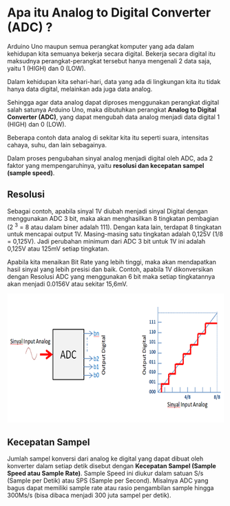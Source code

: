 # Apa itu Analog to Digital Converter (ADC) ?

Arduino Uno maupun semua perangkat komputer yang ada dalam kehidupan kita semuanya bekerja secara digital. Bekerja secara digital itu maksudnya perangkat-perangkat tersebut hanya mengenali 2 data saja, yaitu 1 (HIGH) dan 0 (LOW).

Dalam kehidupan kita sehari-hari, data yang ada di lingkungan kita itu tidak hanya data digital, melainkan ada juga data analog.

Sehingga agar data analog dapat diproses menggunakan perangkat digital salah satunya Arduino Uno, maka dibutuhkan perangkat **Analog to Digital Converter (ADC)**, yang dapat mengubah data analog menjadi data digital 1 (HIGH) dan 0 (LOW).

Beberapa contoh data analog di sekitar kita itu seperti suara, intensitas cahaya, suhu, dan lain sebagainya. 

Dalam proses pengubahan sinyal analog menjadi digital oleh ADC, ada 2 faktor yang mempengaruhinya, yaitu **resolusi dan kecepatan sampel (sample speed)**.

## Resolusi

Sebagai contoh, apabila sinyal 1V diubah menjadi sinyal Digital dengan menggunakan ADC 3 bit, maka akan menghasilkan 8 tingkatan pembagian (2 <sup>3</sup> = 8 atau dalam biner adalah 111). Dengan kata lain, terdapat 8 tingkatan untuk mencapai output 1V. Masing-masing satu tingkatan adalah 0,125V (1/8 = 0,125V). Jadi perubahan minimum dari ADC 3 bit untuk 1V ini adalah 0,125V atau 125mV setiap tingkatan.

Apabila kita menaikan Bit Rate yang lebih tinggi, maka akan mendapatkan hasil sinyal yang lebih presisi dan baik. Contoh, apabila 1V dikonversikan dengan Resolusi ADC yang menggunakan 6 bit maka setiap tingkatannya akan menjadi 0.0156V atau sekitar 15,6mV.

<p align="center">
<img src="/Gambar/adc-resolusi.png" height="300">
</p>

## Kecepatan Sampel

Jumlah sampel konversi dari analog ke digital yang dapat dibuat oleh konverter dalam setiap detik disebut dengan **Kecepatan Sampel (Sample Speed atau Sample Rate)**. Sample Speed ini diukur dalam satuan S/s (Sample per Detik) atau SPS (Sample per Second). Misalnya ADC yang bagus dapat memiliki sample rate atau rasio pengambilan sample hingga 300Ms/s (bisa dibaca menjadi 300 juta sampel per detik).
